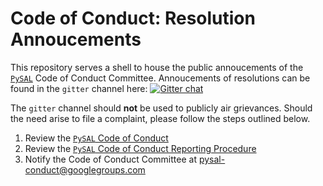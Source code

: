 Code of Conduct: Resolution Annoucements
========================================

This repository serves a shell to house the public annoucements of the [`PySAL`](http://pysal.org) Code of Conduct Committee. Annoucements of resolutions can be found in the `gitter` channel here: [![Gitter chat](https://img.shields.io/gitter/room/pysal/code_of_conduct.svg?style=plastic)](https://gitter.im/pysal/code_of_conduct)

The `gitter` channel should **not** be used to publicly air grievances. Should the need arise to file a complaint, please follow the steps outlined below.

 1. Review the [`PySAL` Code of Conduct](https://github.com/pysal/governance/blob/master/conduct/code_of_conduct.rst)
 2. Review the [`PySAL` Code of Conduct Reporting Procedure](https://github.com/pysal/governance/blob/master/conduct/coc_reporting.rst)
 3. Notify the Code of Conduct Committee at <pysal-conduct@googlegroups.com> 
